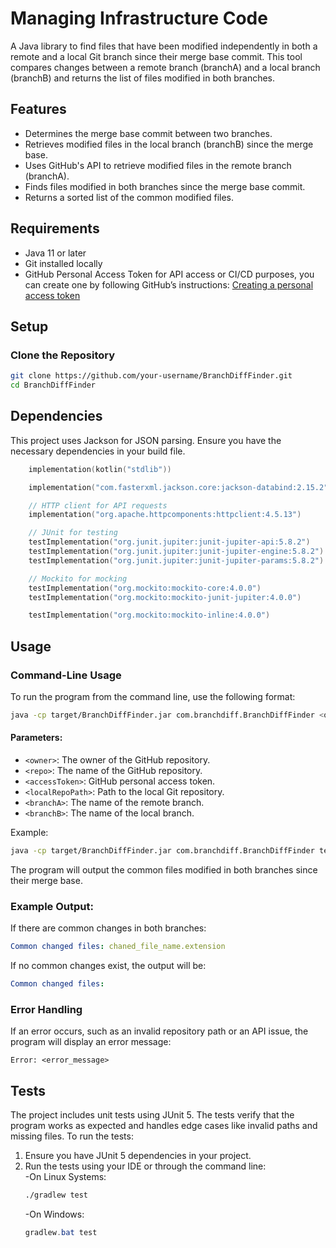 # Managing Infrastructure Code

A Java library to find files that have been modified independently in both a remote and a local Git branch since their merge base commit. This tool compares changes between a remote branch (branchA) and a local branch (branchB) and returns the list of files modified in both branches.

## Features

- Determines the merge base commit between two branches.
- Retrieves modified files in the local branch (branchB) since the merge base.
- Uses GitHub's API to retrieve modified files in the remote branch (branchA).
- Finds files modified in both branches since the merge base commit.
- Returns a sorted list of the common modified files.

## Requirements

- Java 11 or later
- Git installed locally
- GitHub Personal Access Token for API access or CI/CD purposes, you can create one by following GitHub’s instructions:
[Creating a personal access token](https://docs.github.com/en/authentication/keeping-your-account-and-data-secure/creating-a-personal-access-token)

## Setup

### Clone the Repository

```bash
git clone https://github.com/your-username/BranchDiffFinder.git
cd BranchDiffFinder
```

## Dependencies

This project uses Jackson for JSON parsing. Ensure you have the necessary dependencies in your build file.
```kts
    implementation(kotlin("stdlib"))

    implementation("com.fasterxml.jackson.core:jackson-databind:2.15.2")

    // HTTP client for API requests
    implementation("org.apache.httpcomponents:httpclient:4.5.13")

    // JUnit for testing
    testImplementation("org.junit.jupiter:junit-jupiter-api:5.8.2")
    testImplementation("org.junit.jupiter:junit-jupiter-engine:5.8.2")
    testImplementation("org.junit.jupiter:junit-jupiter-params:5.8.2")

    // Mockito for mocking
    testImplementation("org.mockito:mockito-core:4.0.0")
    testImplementation("org.mockito:mockito-junit-jupiter:4.0.0")

    testImplementation("org.mockito:mockito-inline:4.0.0")
```

## Usage

### Command-Line Usage

To run the program from the command line, use the following format:

```bash
java -cp target/BranchDiffFinder.jar com.branchdiff.BranchDiffFinder <owner> <repo> <accessToken> <localRepoPath> <branchA> <branchB>
```

#### Parameters:
- `<owner>`: The owner of the GitHub repository.
- `<repo>`: The name of the GitHub repository.
- `<accessToken>`: GitHub personal access token.
- `<localRepoPath>`: Path to the local Git repository.
- `<branchA>`: The name of the remote branch.
- `<branchB>`: The name of the local branch.

Example:

```bash
java -cp target/BranchDiffFinder.jar com.branchdiff.BranchDiffFinder testowner testrepo <your_token> /path/to/repo branchA branchB
```
The program will output the common files modified in both branches since their merge base.

### Example Output:

If there are common changes in both branches:
```yaml
Common changed files: chaned_file_name.extension
```
If no common changes exist, the output will be:
```yaml
Common changed files:
```
### Error Handling

If an error occurs, such as an invalid repository path or an API issue, the program will display an error message:
```plaintext
Error: <error_message>
```

## Tests

The project includes unit tests using JUnit 5. The tests verify that the program works as expected and handles edge cases like invalid paths and missing files. To run the tests:

1. Ensure you have JUnit 5 dependencies in your project.
2. Run the tests using your IDE or through the command line:  
   -On Linux Systems:
    ```bash
    ./gradlew test
    ```
   -On Windows:
   ```powershell
   gradlew.bat test
   ```
